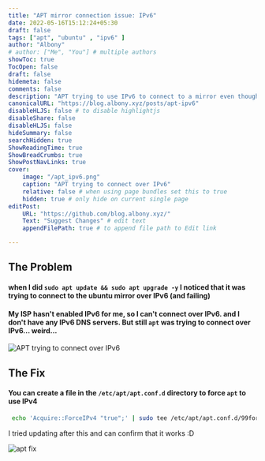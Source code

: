 ```yaml
---
title: "APT mirror connection issue: IPv6"
date: 2022-05-16T15:12:24+05:30
draft: false
tags: ["apt", "ubuntu" , "ipv6" ]
author: "Albony"
# author: ["Me", "You"] # multiple authors
showToc: true
TocOpen: false
draft: false
hidemeta: false
comments: false
description: "APT trying to use IPv6 to connect to a mirror even though the network only supports IPv4"
canonicalURL: "https://blog.albony.xyz/posts/apt-ipv6"
disableHLJS: false # to disable highlightjs
disableShare: false
disableHLJS: false
hideSummary: false
searchHidden: true
ShowReadingTime: true
ShowBreadCrumbs: true
ShowPostNavLinks: true
cover:
    image: "/apt_ipv6.png" 
    caption: "APT trying to connect over IPv6" 
    relative: false # when using page bundles set this to true
    hidden: true # only hide on current single page
editPost:
    URL: "https://github.com/blog.albony.xyz/"
    Text: "Suggest Changes" # edit text
    appendFilePath: true # to append file path to Edit link

---
```

## The Problem 
####  when I did `sudo apt update && sudo apt upgrade -y` I noticed that it was trying to connect to the ubuntu mirror over IPv6 (and failing)  
#### My ISP hasn't enabled IPv6 for me, so I can't connect over IPv6. and I don't have any IPv6 DNS servers. But still `apt` was trying to connect over IPv6... weird... 
![APT trying to connect over IPv6](/apt_ipv6.png)

## The Fix
#### You can create a file in the `/etc/apt/apt.conf.d` directory to force `apt` to use IPv4  
``` sh
 echo 'Acquire::ForceIPv4 "true";' | sudo tee /etc/apt/apt.conf.d/99force-ipv4

```
I tried updating after this and can confirm that it works :D 



![apt fix](/apt_ipv4.png)

